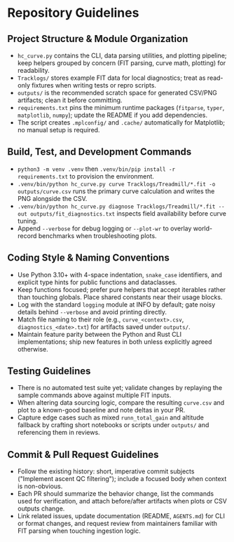 # Repository Guidelines

## Project Structure & Module Organization
- `hc_curve.py` contains the CLI, data parsing utilities, and plotting pipeline; keep helpers grouped by concern (FIT parsing, curve math, plotting) for readability.
- `Tracklogs/` stores example FIT data for local diagnostics; treat as read-only fixtures when writing tests or repro scripts.
- `outputs/` is the recommended scratch space for generated CSV/PNG artifacts; clean it before committing.
- `requirements.txt` pins the minimum runtime packages (`fitparse`, `typer`, `matplotlib`, `numpy`); update the README if you add dependencies.
- The script creates `.mplconfig/` and `.cache/` automatically for Matplotlib; no manual setup is required.

## Build, Test, and Development Commands
- `python3 -m venv .venv` then `.venv/bin/pip install -r requirements.txt` to provision the environment.
- `.venv/bin/python hc_curve.py curve Tracklogs/Treadmill/*.fit -o outputs/curve.csv` runs the primary curve calculation and writes the PNG alongside the CSV.
- `.venv/bin/python hc_curve.py diagnose Tracklogs/Treadmill/*.fit --out outputs/fit_diagnostics.txt` inspects field availability before curve tuning.
- Append `--verbose` for debug logging or `--plot-wr` to overlay world-record benchmarks when troubleshooting plots.

## Coding Style & Naming Conventions
- Use Python 3.10+ with 4-space indentation, `snake_case` identifiers, and explicit type hints for public functions and dataclasses.
- Keep functions focused; prefer pure helpers that accept iterables rather than touching globals. Place shared constants near their usage blocks.
- Log with the standard `logging` module at INFO by default; gate noisy details behind `--verbose` and avoid printing directly.
- Match file naming to their role (e.g., `curve_<context>.csv`, `diagnostics_<date>.txt`) for artifacts saved under `outputs/`.
- Maintain feature parity between the Python and Rust CLI implementations; ship new features in both unless explicitly agreed otherwise.

## Testing Guidelines
- There is no automated test suite yet; validate changes by replaying the sample commands above against multiple FIT inputs.
- When altering data sourcing logic, compare the resulting `curve.csv` and plot to a known-good baseline and note deltas in your PR.
- Capture edge cases such as mixed `runn_total_gain` and altitude fallback by crafting short notebooks or scripts under `outputs/` and referencing them in reviews.

## Commit & Pull Request Guidelines
- Follow the existing history: short, imperative commit subjects ("Implement ascent QC filtering"); include a focused body when context is non-obvious.
- Each PR should summarize the behavior change, list the commands used for verification, and attach before/after artifacts when plots or CSV outputs change.
- Link related issues, update documentation (README, `AGENTS.md`) for CLI or format changes, and request review from maintainers familiar with FIT parsing when touching ingestion logic.
